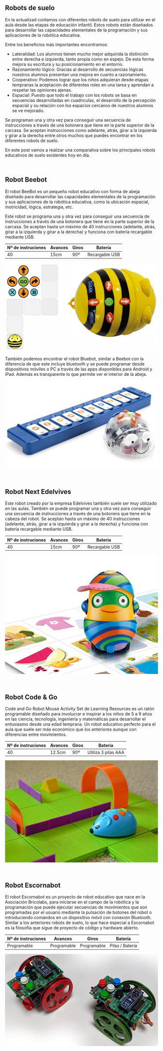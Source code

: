 ## Robots de suelo

En la actualizad contamos con diferentes robots de suelo para utilizar en el aula desde las etapas de educación infantil. Estos robots están diseñados para desarrollar las capacidades elementales de la programación y sus aplicaciones de la robótica educativa.

Entre los beneficios más importantes encontramos:

- Lateralidad: Los alumnos tienen mucho mejor adquirida la distinción entre derecha e izquierda, tanto propia como en espejo. De esta forma mejora su escritura y su posicionamiento en el entorno.
- Razonamiento lógico: Gracias al desarrollo de secuencias lógicas nuestros alumnos presentan una mejora en cuanto a razonamiento.
- Cooperativo: Podemos lograr que los niños adquieran desde etapas tempranas la aceptación de diferentes roles en una tarea y aprendan a respetar las opiniones ajenas.
- Espacial: Puesto que todo el trabajo con los robots se basa en secuencias desarrolladas en cuadriculas, el desarrollo de la percepción espacial y su relación con los espacios cercanos de nuestros alumnos se ve mejorado.

Se programan una y otra vez para conseguir una secuencia de instrucciones a través de una botonera que tiene en la parte superior de la carcasa. Se aceptan instrucciones como adelante, atrás, girar a la izquierda y girar a la derecha entre otros muchos que puedes encontrar en los diferentes robots de suelo.

En este post vamos a realizar una comparativa sobre los principales robots educativos de suelo existentes hoy en día.



<br />



## Robot Beebot

El robot BeeBot es un pequeño robot educativo con forma de abeja diseñado para desarrollar las capacidades elementales de la programación y sus aplicaciones de la robótica educativa, como la ubicación espacial, motricidad, lógica, estrategia, etc.

Este robot se programa una y otra vez para conseguir una secuencia de instrucciones a través de una botonera que tiene en la parte superior de la carcasa. Se aceptan hasta un máximo de 40 instrucciones (adelante, atrás, girar a la izquierda y girar a la derecha) y funciona con batería recargable mediante USB.

| Nº de instruciones | Avances | Giros | Batería |
| --- | --- | --- | --- | 
| 40 | 15cm | 90º | Recargable USB |

![](img/beebot.jpg "Robot Beebot")

También podemos encontrar el robot Bluebot, similar a Beebot con la diferencia de que este incluye bluetooth y se puede programar desde dispositivos móviles o PC a través de las apps disponibles para Android y iPad. Además es transparente lo que permite ver el interior de la abeja.

![](img/bluebot.jpg "Robot Bluebot")



<br />



## Robot Next Edelvives

Este robot creado por la empresa Edelvives también suele ser muy utilizado en las aulas. También se puede programar una y otra vez para conseguir una secuencia de instrucciones a través de una botonera que tiene en la cabeza del robot. Se aceptan hasta un máximo de 40 instrucciones (adelante, atrás, girar a la izquierda y girar a la derecha) y funciona con batería recargable mediante USB.

| Nº de instruciones | Avances | Giros | Batería |
| --- | --- | --- | --- | 
| 40 | 15cm | 90º | Recargable USB |

![](img/next.jpg "Robot Next Edelvives")



<br />



## Robot Code & Go

Code and Go Robot Mouse Activity Set de Learning Resources es un ratón programable diseñado para involucrar e inspirar a los niños de 5 a 9 años en las ciencia, tecnología, ingeniería y matemáticas para desarrollar el entusiasmo desde una edad temprana. Un robot educativo perfecto para el aula que suele ser más económico que los anteriores aunque con diferencias entre movimientos.

| Nº de instruciones | Avances | Giros | Batería |
| --- | --- | --- | --- | 
| 40 | 12.5cm | 90º | Utiliza 3 pilas AAA |

![](img/mouse.jpg "Robot Code & Go")



<br />



## Robot Escornabot

El robot Escornabot es un proyecto de robot educativo que nace en la Asociación Bricolabs, para iniciarse en el campo de la robótica y la programación que puede ejecutar secuencias de movimientos que son programadas por el usuario mediante la pulsación de botones del robot o introduciendo comandos en un dispositivo móvil con conexión Bluetooth. Similar a los anteriores robots de suelo, lo que hace especial a Escornabot es la filosofía que sigue de proyecto de código y hardware abierto.

| Nº de instruciones | Avances | Giros | Batería |
| --- | --- | --- | --- | 
| Programable | Programable | Programable | Pilas / Batería |

![](img/escornabot.jpg "Robot Escornabot")
